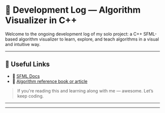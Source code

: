 # 📓 Development Log — Algorithm Visualizer in C++

Welcome to the ongoing development log of my solo project: a C++ SFML-based algorithm visualizer to learn, explore, and teach algorithms in a visual and intuitive way.

---

## 🔗 Useful Links

- 📁 [SFML Docs](https://www.sfml-dev.org/documentation/)
- 📘 [Algorithm reference book or article](https://enos.itcollege.ee/~japoia/algorithms/GT/Introduction_to_algorithms-3rd%20Edition.pdf)


> If you're reading this and learning along with me — awesome. Let’s keep coding.

---

---

